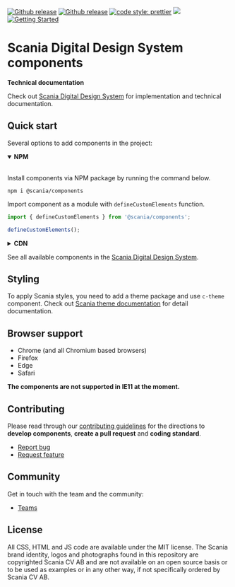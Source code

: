 [![Github release](https://img.shields.io/npm/v/@scania/components?color=1081C2)](https://www.npmjs.com/package/@scania/components)
[![Github release](https://img.shields.io/github/v/release/scania-digital-design-system/sdds?color=1081C2)](https://github.com/scania-digital-design-system/sdds/releases)
[![code style: prettier](https://img.shields.io/badge/code_style-prettier-ff69b4.svg?style=flat-square)](https://github.com/prettier/prettier)
![](https://img.shields.io/github/license/scania-digital-design-system/sdds)
[![Getting Started](https://img.shields.io/badge/Available%20components-digitaldesign.scania.com-orange)](https://digitaldesign.scania.com/getting-started/development)

# Scania Digital Design System components


**Technical documentation**

Check out [Scania Digital Design System](https://digitaldesign.scania.com/) for implementation and technical documentation.


## Quick start

Several options to add components in the project: 
<details open>
<summary><strong>NPM</strong></summary>
   <br/>

   Install components via NPM package by running the command below.

   ```
   npm i @scania/components
   ```

   Import component as a module with `defineCustomElements` function.

   ```js
   import { defineCustomElements } from '@scania/components';

   defineCustomElements();
   ```
</details>

<details>
<summary><strong>CDN</strong></summary>
   <br/>

   Add link to the script by adding the following to the head

   ```
   <script src="https://digitaldesign.scania.com/build/components/4.x/core.js"></script>
   ```
   Replace `x` with [available releases](https://github.com/scania-digital-design-system/sdds/releases).
</details>

See all available components in the [Scania Digital Design System](https://digitaldesign.scania.com/components).


## Styling

To apply Scania styles, you need to add a theme package and use `c-theme` component. Check out [Scania theme documentation](https://github.com/scania-digital-design-system/sdds/tree/master/theme) for detail documentation.


## Browser support

- Chrome (and all Chromium based browsers)
- Firefox
- Edge
- Safari

**The components are not supported in IE11 at the moment.**


## Contributing

Please read through our [contributing guidelines](https://github.com/scania-digital-design-system/sdds/blob/master/CONTRIBUTING.md) for the directions to **develop components**, **create a pull request** and **coding standard**.

- [Report bug](https://github.com/scania-digital-design-system/sdds/issues)
- [Request feature](https://github.com/scania-digital-design-system/sdds/issues/new)


## Community

Get in touch with the team and the community:
- [Teams](https://teams.microsoft.com/l/team/19%3a1257007a64d44c64954acca27a9d4b46%40thread.skype/conversations?groupId=79f9bfeb-73e2-424d-9477-b236191ece5e&tenantId=3bc062e4-ac9d-4c17-b4dd-3aad637ff1ac)


## License

All CSS, HTML and JS code are available under the MIT license. The Scania brand identity, logos and photographs found in this repository are copyrighted Scania CV AB and are not available on an open source basis or to be used as examples or in any other way, if not specifically ordered by Scania CV AB.
